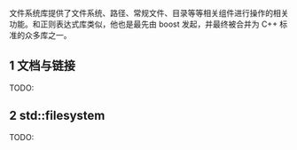 文件系统库提供了文件系统、路径、常规文件、目录等等相关组件进行操作的相关功能。和正则表达式库类似，他也是最先由 boost 发起，并最终被合并为 C++ 标准的众多库之一。

## 1 文档与链接

TODO:


## 2 std::filesystem

TODO: